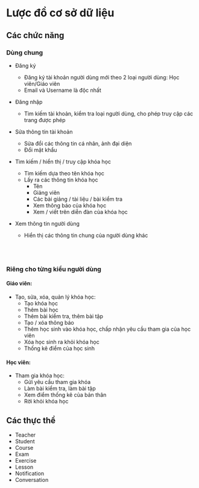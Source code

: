 # Lược đồ cơ sở dữ liệu

## Các chức năng

### Dùng chung

- Đăng ký
  - Đăng ký tài khoản người dùng mới theo 2 loại người dùng: Học viên/Giáo viên
  - Email và Username là độc nhất
- Đăng nhập
  - Tìm kiếm tài khoản, kiểm tra loại người dùng, cho phép truy cập các trang được phép
- Sửa thông tin tài khoản

  - Sửa đổi các thông tin cá nhân, ảnh đại diện
  - Đổi mật khẩu

- Tìm kiếm / hiển thị / truy cập khóa học

  - Tìm kiếm dựa theo tên khóa học
  - Lấy ra các thông tin khóa học
    - Tên
    - Giảng viên
    - Các bài giảng / tài liệu / bài kiểm tra
    - Xem thông báo của khóa học
    - Xem / viết trên diễn đàn của khóa học

- Xem thông tin người dùng
  - Hiển thị các thông tin chung của người dùng khác

<br>
<br>
  
### Riêng cho từng kiểu người dùng

#### Giáo viên:

- Tạo, sửa, xóa, quản lý khóa học:
  - Tạo khóa học
  - Thêm bài học
  - Thêm bài kiểm tra, thêm bài tập
  - Tạo / xóa thông báo
  - Thêm học sinh vào khóa học, chấp nhận yêu cầu tham gia của học viên
  - Xóa học sinh ra khỏi khóa học
  - Thống kê điểm của học sinh

#### Học viên:

- Tham gia khóa học:
  - Gửi yêu cầu tham gia khóa
  - Làm bài kiểm tra, làm bài tập
  - Xem điểm thống kê của bản thân
  - Rời khỏi khóa học

## Các thực thể

- Teacher
- Student
- Course
- Exam
- Exercise
- Lesson
- Notification
- Conversation
